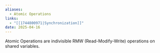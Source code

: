 ```yaml
---
aliases:
  - Atomic Operations
links:
  - "[[1744800971|Synchronization]]"
date: 2025-04-16
---
```

Atomic Operations are indivisible RMW (Read-Modify-Write) operations on shared variables.
